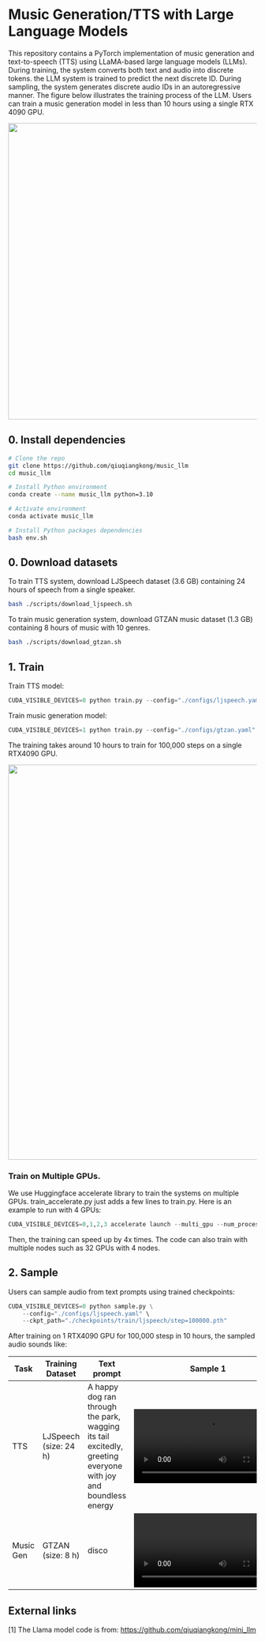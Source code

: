 # Music Generation/TTS with Large Language Models

This repository contains a PyTorch implementation of music generation and text-to-speech (TTS) using LLaMA-based large language models (LLMs). During training, the system converts both text and audio into discrete tokens. the LLM system is trained to predict the next discrete ID. During sampling, the system generates discrete audio IDs in an autoregressive manner. The figure below illustrates the training process of the LLM. Users can train a music generation model in less than 10 hours using a single RTX 4090 GPU.

<img src="./assets/llm.png" width="600">

## 0. Install dependencies

```bash
# Clone the repo
git clone https://github.com/qiuqiangkong/music_llm
cd music_llm

# Install Python environment
conda create --name music_llm python=3.10

# Activate environment
conda activate music_llm

# Install Python packages dependencies
bash env.sh
```

## 0. Download datasets

To train TTS system, download LJSpeech dataset (3.6 GB) containing 24 hours of speech from a single speaker.

```bash
bash ./scripts/download_ljspeech.sh
```

To train music generation system, download GTZAN music dataset (1.3 GB) containing 8 hours of music with 10 genres.

```bash
bash ./scripts/download_gtzan.sh
```

## 1. Train

Train TTS model:

```python
CUDA_VISIBLE_DEVICES=0 python train.py --config="./configs/ljspeech.yaml"
```

Train music generation model:

```python
CUDA_VISIBLE_DEVICES=1 python train.py --config="./configs/gtzan.yaml"
```

The training takes around 10 hours to train for 100,000 steps on a single RTX4090 GPU.

<img src="https://github.com/user-attachments/assets/47a7982b-2358-4cdd-94c7-97bc18354f27" width="800">


### Train on Multiple GPUs.

We use Huggingface accelerate library to train the systems on multiple GPUs. train_accelerate.py just adds a few lines to train.py. Here is an example to run with 4 GPUs:

```python
CUDA_VISIBLE_DEVICES=0,1,2,3 accelerate launch --multi_gpu --num_processes 4 train_accelerate.py --config="./configs/ljspeech.yaml"
```

Then, the training can speed up by 4x times. The code can also train with multiple nodes such as 32 GPUs with 4 nodes.

## 2. Sample

Users can sample audio from text prompts using trained checkpoints:

```python
CUDA_VISIBLE_DEVICES=0 python sample.py \
	--config="./configs/ljspeech.yaml" \
	--ckpt_path="./checkpoints/train/ljspeech/step=100000.pth"
```

After training on 1 RTX4090 GPU for 100,000 stesp in 10 hours, the sampled audio sounds like:


| Task       | Training Dataset      | Text prompt                                                                                                   | Sample 1                                                                                      | Sample 2                                                                                                                                                                                                                                                                                                  |
|------------|-----------------------|---------------------------------------------------------------------------------------------------------------|-----------------------------------------------------------------------------------------------|-----------------------------------------------------------------------------------------------|
| TTS        | LJSpeech (size: 24 h) | A happy dog ran through the park, wagging its tail excitedly, greeting everyone with joy and boundless energy | <video src="https://github.com/user-attachments/assets/d0adf51d-c24e-48c4-bafa-3d6502aed1a5"> | <video src="https://github.com/user-attachments/assets/63b970bc-192d-45d5-84aa-e26313bf9d28"> |
| Music Gen  | GTZAN (size: 8 h)     | disco                                                                                                       | <video src="https://github.com/user-attachments/assets/575ef8b0-fa88-4843-a45a-9cdf3d62efa6"> | <video src="https://github.com/user-attachments/assets/f5215af1-c2db-43ad-9944-10c528711106"> |


## External links

[1] The Llama model code is from: https://github.com/qiuqiangkong/mini_llm
